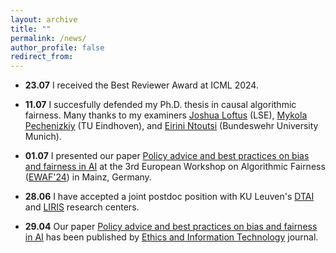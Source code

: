 ```yaml
---
layout: archive
title: ""
permalink: /news/
author_profile: false
redirect_from:
---
```


- **23.07** I received the Best Reviewer Award at ICML 2024. 

- **11.07** I succesfully defended my Ph.D. thesis in causal algorithmic fairness. Many thanks to my examiners [Joshua Loftus](https://joshualoftus.com/) (LSE), [Mykola Pechenizkiy](https://www.tue.nl/en/research/researchers/mykola-pechenizkiy) (TU Eindhoven), and [Eirini Ntoutsi](https://www.unibw.de/home-en/appointment-of-professors/prof-eirini-ntoutsi) (Bundeswehr University Munich).

- **01.07** I presented our paper [Policy advice and best practices on bias and fairness in AI](https://link.springer.com/article/10.1007/s10676-024-09746-w) at the 3rd European Workshop on Algorithmic Fairness ([EWAF'24](https://2024.ewaf.org/home)) in Mainz, Germany.

- **28.06** I have accepted a joint postdoc position with KU Leuven's [DTAI](https://wms.cs.kuleuven.be/dtai) and [LIRIS](https://feb.kuleuven.be/research/decision-sciences-and-information-management/liris/liris) research centers.

- **29.04** Our paper [Policy advice and best practices on bias and fairness in AI](https://link.springer.com/article/10.1007/s10676-024-09746-w) has been published by [Ethics and Information Technology](https://link.springer.com/journal/10676) journal.

<!-- 
### 2023 and older

- **01.11** I received a Research Scholarship (Borsa di Ricerca) by the Department of Computer Science of the University of Pisa to continue my Ph.D. research on causal algorithmic fairness.
-->
